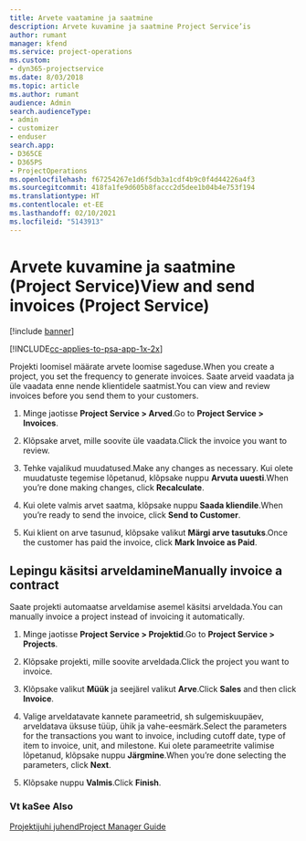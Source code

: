 ```yaml
---
title: Arvete vaatamine ja saatmine
description: Arvete kuvamine ja saatmine Project Service’is
author: rumant
manager: kfend
ms.service: project-operations
ms.custom:
- dyn365-projectservice
ms.date: 8/03/2018
ms.topic: article
ms.author: rumant
audience: Admin
search.audienceType:
- admin
- customizer
- enduser
search.app:
- D365CE
- D365PS
- ProjectOperations
ms.openlocfilehash: f67254267e1d6f5db3a1cdf4b9c0f4d44226a4f3
ms.sourcegitcommit: 418fa1fe9d605b8faccc2d5dee1b04b4e753f194
ms.translationtype: HT
ms.contentlocale: et-EE
ms.lasthandoff: 02/10/2021
ms.locfileid: "5143913"
---
```

# <a name="view-and-send-invoices-project-service"></a><span data-ttu-id="f3fd6-103">Arvete kuvamine ja saatmine (Project Service)</span><span class="sxs-lookup"><span data-stu-id="f3fd6-103">View and send invoices (Project Service)</span></span>

[!include [banner](../includes/psa-now-project-operations.md)]

[!INCLUDE[cc-applies-to-psa-app-1x-2x](../includes/cc-applies-to-psa-app-1x-2x.md)]

<span data-ttu-id="f3fd6-104">Projekti loomisel määrate arvete loomise sageduse.</span><span class="sxs-lookup"><span data-stu-id="f3fd6-104">When you create a project, you set the frequency to generate invoices.</span></span> <span data-ttu-id="f3fd6-105">Saate arveid vaadata ja üle vaadata enne nende klientidele saatmist.</span><span class="sxs-lookup"><span data-stu-id="f3fd6-105">You can view and review invoices before you send them to your customers.</span></span>  
  
1.  <span data-ttu-id="f3fd6-106">Minge jaotisse **Project Service > Arved**.</span><span class="sxs-lookup"><span data-stu-id="f3fd6-106">Go to **Project Service > Invoices**.</span></span>  
  
2.  <span data-ttu-id="f3fd6-107">Klõpsake arvet, mille soovite üle vaadata.</span><span class="sxs-lookup"><span data-stu-id="f3fd6-107">Click the invoice you want to review.</span></span>  
  
3.  <span data-ttu-id="f3fd6-108">Tehke vajalikud muudatused.</span><span class="sxs-lookup"><span data-stu-id="f3fd6-108">Make any changes as necessary.</span></span> <span data-ttu-id="f3fd6-109">Kui olete muudatuste tegemise lõpetanud, klõpsake nuppu **Arvuta uuesti**.</span><span class="sxs-lookup"><span data-stu-id="f3fd6-109">When you’re done making changes, click **Recalculate**.</span></span>  
  
4.  <span data-ttu-id="f3fd6-110">Kui olete valmis arvet saatma, klõpsake nuppu **Saada kliendile**.</span><span class="sxs-lookup"><span data-stu-id="f3fd6-110">When you’re ready to send the invoice, click **Send to Customer**.</span></span>  
  
5.  <span data-ttu-id="f3fd6-111">Kui klient on arve tasunud, klõpsake valikut **Märgi arve tasutuks**.</span><span class="sxs-lookup"><span data-stu-id="f3fd6-111">Once the customer has paid the invoice, click **Mark Invoice as Paid**.</span></span>  
  
## <a name="manually-invoice-a-contract"></a><span data-ttu-id="f3fd6-112">Lepingu käsitsi arveldamine</span><span class="sxs-lookup"><span data-stu-id="f3fd6-112">Manually invoice a contract</span></span>  
 <span data-ttu-id="f3fd6-113">Saate projekti automaatse arveldamise asemel käsitsi arveldada.</span><span class="sxs-lookup"><span data-stu-id="f3fd6-113">You can manually invoice a project instead of invoicing it automatically.</span></span>  
  
1.  <span data-ttu-id="f3fd6-114">Minge jaotisse **Project Service > Projektid**.</span><span class="sxs-lookup"><span data-stu-id="f3fd6-114">Go to **Project Service > Projects**.</span></span>  
  
2.  <span data-ttu-id="f3fd6-115">Klõpsake projekti, mille soovite arveldada.</span><span class="sxs-lookup"><span data-stu-id="f3fd6-115">Click the project you want to invoice.</span></span>  
  
3.  <span data-ttu-id="f3fd6-116">Klõpsake valikut **Müük** ja seejärel valikut **Arve**.</span><span class="sxs-lookup"><span data-stu-id="f3fd6-116">Click **Sales** and then click **Invoice**.</span></span>  
  
4.  <span data-ttu-id="f3fd6-117">Valige arveldatavate kannete parameetrid, sh sulgemiskuupäev, arveldatava üksuse tüüp, ühik ja vahe-eesmärk.</span><span class="sxs-lookup"><span data-stu-id="f3fd6-117">Select the parameters for the transactions you want to invoice, including cutoff date, type of item to invoice, unit, and milestone.</span></span> <span data-ttu-id="f3fd6-118">Kui olete parameetrite valimise lõpetanud, klõpsake nuppu **Järgmine**.</span><span class="sxs-lookup"><span data-stu-id="f3fd6-118">When you’re done selecting the parameters, click **Next**.</span></span>  
  
5.  <span data-ttu-id="f3fd6-119">Klõpsake nuppu **Valmis**.</span><span class="sxs-lookup"><span data-stu-id="f3fd6-119">Click **Finish**.</span></span>  
  
### <a name="see-also"></a><span data-ttu-id="f3fd6-120">Vt ka</span><span class="sxs-lookup"><span data-stu-id="f3fd6-120">See Also</span></span>  
 [<span data-ttu-id="f3fd6-121">Projektijuhi juhend</span><span class="sxs-lookup"><span data-stu-id="f3fd6-121">Project Manager Guide</span></span>](../psa/project-manager-guide.md)
